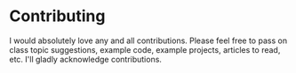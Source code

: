 Contributing
============

I would absolutely love any and all contributions. Please feel free to
pass on class topic suggestions, example code, example projects,
articles to read, etc. I'll gladly acknowledge contributions.
